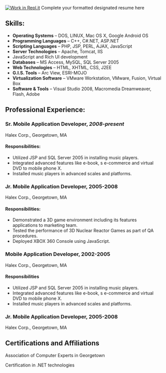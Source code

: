 [![Work in Repl.it](https://classroom.github.com/assets/work-in-replit-14baed9a392b3a25080506f3b7b6d57f295ec2978f6f33ec97e36a161684cbe9.svg)](https://classroom.github.com/online_ide?assignment_repo_id=414335&assignment_repo_type=GroupAssignmentRepo)
Complete your formatted designated resume here


## Skills:

* **Operating Systems** – DOS, LINUX, Mac OS X, Google Android OS
* **Programming Languages** – C++, C#.NET, ASP.NET
* **Scripting Languages** – PHP, JSP, PERL, AJAX, JavaScript
* **Server Technologies** – Apache, Tomcat, IIS
* JavaScript and Rich UI development
* **Databases** – MS Access, MySQL, SQL Server 2005
* **Web Technologies** – HTML, XHTML, CSS, J2EE
* **G.I.S. Tools** – Arc View, ESRI-MOJO
* **Virtualization Software** – VMware Workstation, VMware, Fusion, Virtual Box
* **Software & Tools** – Visual Studio 2008, Macromedia Dreamweaver, Flash, Adobe


## Professional Experience:

### Sr. Mobile Application Developer, *2008-present* 
Halex Corp., Georgetown, MA

#### Responsibilities:

* Utilized JSP and SQL Server 2005 in installing music players.
* Integrated advanced features like e-book, s e-commerce and virtual DVD to mobile phone X.
* Installed music players in advanced scales and platforms.

### Jr. Mobile Application Developer, 2005-2008
Halex Corp., Georgetown, MA

#### Responsibilities:

* Demonstrated a 3D game environment including its features applications to marketing team.
* Tested the performance of 3D Nuclear Reactor Games as part of QA procedures.
* Deployed XBOX 360 Console using JavaScript.

### Mobile Application Developer, 2002-2005
Halex Corp., Georgetown, MA

#### Responsibilities
* Utilized JSP and SQL Server 2005 in installing music players.
* Integrated advanced features like e-book, s e-commerce and virtual DVD to mobile phone X.
* Installed music players in advanced scales and platforms.

### Jr. Mobile Application Developer, 2005-2008
Halex Corp., Georgetown, MA

## Certifications and Affiliations

Association of Computer Experts in Georgetown

Certification in .NET technologies

